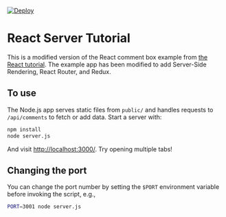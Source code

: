 [![Deploy](https://www.herokucdn.com/deploy/button.png)](https://heroku.com/deploy)

# React Server Tutorial

This is a modified version of the React comment box example from [the React tutorial](http://facebook.github.io/react/docs/tutorial.html). The example app has been modified to add Server-Side Rendering, React Router, and Redux.

## To use

The Node.js app serves static files from `public/` and handles requests to `/api/comments` to fetch or add data. Start a server with:

```sh
npm install
node server.js
```

And visit <http://localhost:3000/>. Try opening multiple tabs!

## Changing the port

You can change the port number by setting the `$PORT` environment variable before invoking the script, e.g.,

```sh
PORT=3001 node server.js
```
